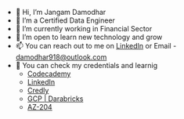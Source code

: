 - 👋 Hi, I’m Jangam Damodhar
- 👀 I’m a Certified Data Engineer
- 🌱 I’m currently working in Financial Sector 
- 💞️ I’m open to learn new technology and grow
- 📫 You can reach out to me on [LinkedIn](https://www.linkedin.com/in/damodhar918) or Email - damodhar918@outlook.com
- 🔘 You can check my credentials and learnig
  - [Codecademy](https://www.codecademy.com/profiles/damodhar918)
  - [LinkedIn](https://www.linkedin.com/in/damodhar918)
  -  [Credly](https://www.credly.com/users/damodhar-jangam.7b2d1e73/badges)
  -  [GCP | Darabricks](https://google.accredible.com/profile/damodhar918/wallet)
  -  [AZ-204](https://learn.microsoft.com/en-us/users/damodhar918/credentials/b0a1bfb6c2587d7a)
<!---
damodhar918/damodhar918 is a ✨ special ✨ repository because its `README.md` (this file) appears on your GitHub profile.
You can click the Preview link to take a look at your changes.
--->
